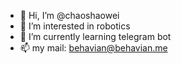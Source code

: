 - 👋 Hi, I’m @chaoshaowei
- 👀 I’m interested in robotics
- 🌱 I’m currently learning telegram bot
- 📫 my mail: behavian@behavian.me

<!---
chaoshaowei/chaoshaowei is a ✨ special ✨ repository because its `README.md` (this file) appears on your GitHub profile.
You can click the Preview link to take a look at your changes.
--->
